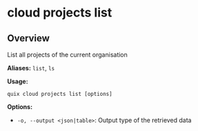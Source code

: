 # cloud projects list

## Overview

List all projects of the current organisation

**Aliases:** `list`, `ls`

**Usage:**

```
quix cloud projects list [options]
```

**Options:**

- `-o, --output <json|table>`: Output type of the retrieved data

